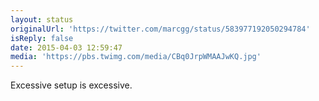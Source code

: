 ```yaml
---
layout: status
originalUrl: 'https://twitter.com/marcgg/status/583977192050294784'
isReply: false
date: 2015-04-03 12:59:47
media: 'https://pbs.twimg.com/media/CBq0JrpWMAAJwKQ.jpg'
---
```


Excessive setup is excessive. 
